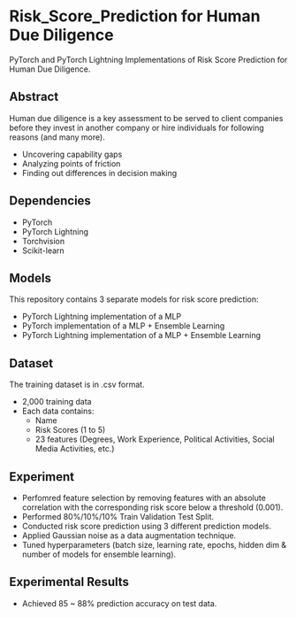# Risk_Score_Prediction for Human Due Diligence

PyTorch and PyTorch Lightning Implementations of Risk Score Prediction for Human Due Diligence.

## Abstract
Human due diligence is a key assessment to be served to client companies before they invest in another company or hire individuals for following reasons (and many more).
- Uncovering capability gaps
- Analyzing points of friction
- Finding out differences in decision making

## Dependencies
- PyTorch
- PyTorch Lightning
- Torchvision
- Scikit-learn

## Models
This repository contains 3 separate models for risk score prediction:
- PyTorch Lightning implementation of a MLP
- PyTorch implementation of a MLP + Ensemble Learning 
- PyTorch Lightning implementation of a MLP + Ensemble Learning

## Dataset
The training dataset is in .csv format.
- 2,000 training data
- Each data contains:
  - Name
  - Risk Scores (1 to 5)
  - 23 features (Degrees, Work Experience, Political Activities, Social Media Activities, etc.)

## Experiment
- Perfomred feature selection by removing features with an absolute correlation with the corresponding risk score below a threshold (0.001).
- Performed 80%/10%/10% Train Validation Test Split.
- Conducted risk score prediction using 3 different prediction models.
- Applied Gaussian noise as a data augmentation technique.
- Tuned hyperparameters (batch size, learning rate, epochs, hidden dim & number of models for ensemble learning).

## Experimental Results
- Achieved 85 ~ 88% prediction accuracy on test data.
